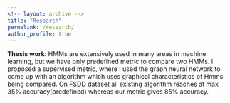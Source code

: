 ```yaml
---
<!-- layout: archive -->
title: "Research"
permalink: /research/
author_profile: true
---
```



**Thesis work**: HMMs are extensively used in many areas in machine learning, but we have only predefined metric to compare two HMMs. I proposed a supervised metric, where I used the graph neural network to come up with an algorithm which uses graphical characteristics of Hmms being compared. On FSDD dataset all
existing algorithm reaches at max 35% accuracy(predefined) whereas our metric gives 85% accuracy.


